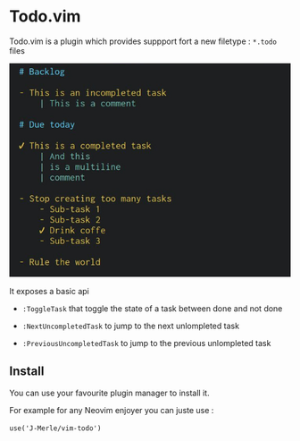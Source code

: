 # Todo.vim

Todo.vim is a plugin which provides suppport fort a new filetype : `*.todo` files

![Screenshot](screenshot.jpg)


It exposes a basic api

* `:ToggleTask` that toggle the state of a task between done and not done

* `:NextUncompletedTask` to jump to the next unlompleted task

* `:PreviousUncompletedTask` to jump to the previous unlompleted task

## Install

You can use your favourite plugin manager to install it.

For example for any Neovim enjoyer you can juste use :

```use('J-Merle/vim-todo')```


